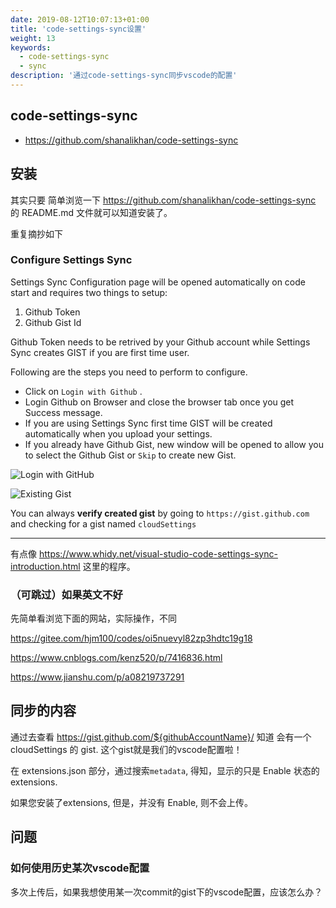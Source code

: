 ```yaml
---
date: 2019-08-12T10:07:13+01:00
title: 'code-settings-sync设置'
weight: 13
keywords:
  - code-settings-sync
  - sync
description: '通过code-settings-sync同步vscode的配置'
---
```



## code-settings-sync

- https://github.com/shanalikhan/code-settings-sync

## 安装

其实只要 简单浏览一下 https://github.com/shanalikhan/code-settings-sync 的 README.md 文件就可以知道安装了。

重复摘抄如下

### Configure Settings Sync


Settings Sync Configuration page will be opened automatically on code start and requires two things to setup:

1. Github Token
2. Github Gist Id

Github Token needs to be retrived by your Github account while Settings Sync creates GIST if you are first time user.

Following are the steps you need to perform to configure.

- Click on `Login with Github` .
- Login Github on Browser and close the browser tab once you get Success message.
- If you are using Settings Sync first time GIST will be created automatically when you upload your settings.
- If you already have Github Gist, new window will be opened to allow you to select the Github Gist or `Skip` to create new Gist.



![Login with GitHub](https://shanalikhan.github.io/img/login-with-github.png)


![Existing Gist](https://shanalikhan.github.io/img/existing-gist.png)


You can always **verify created gist** by going to `https://gist.github.com` and checking for a gist named `cloudSettings`

---

有点像 https://www.whidy.net/visual-studio-code-settings-sync-introduction.html 这里的程序。

### （可跳过）如果英文不好

先简单看浏览下面的网站，实际操作，不同

https://gitee.com/hjm100/codes/oi5nuevyl82zp3hdtc19g18

https://www.cnblogs.com/kenz520/p/7416836.html

https://www.jianshu.com/p/a08219737291

## 同步的内容

通过去查看 https://gist.github.com/${githubAccountName}/ 知道 会有一个 cloudSettings 的 gist. 这个gist就是我们的vscode配置啦！

在 extensions.json 部分，通过搜索`metadata`, 得知，显示的只是 Enable 状态的 extensions. 

如果您安装了extensions, 但是，并没有 Enable, 则不会上传。

## 问题

### 如何使用历史某次vscode配置

多次上传后，如果我想使用某一次commit的gist下的vscode配置，应该怎么办？